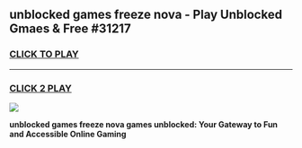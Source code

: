 
## unblocked games freeze nova - Play Unblocked Gmaes & Free #31217
<h3>
<a href="https://news.freeplayer.one?title=unblocked_games_freeze_nova&ref=26F">CLICK TO PLAY</a></h3>
<hr>

<h3>
<a href="https://news.freeplayer.one?title=unblocked_games_freeze_nova&ref=26F">CLICK 2 PLAY</a>
  
</h3>

<a href="https://news.freeplayer.one?title=unblocked_games_freeze_nova&ref=26F/"><img src="https://clearcache.store/games.png"></a>


**unblocked games freeze nova games unblocked: Your Gateway to Fun and Accessible Online Gaming**
